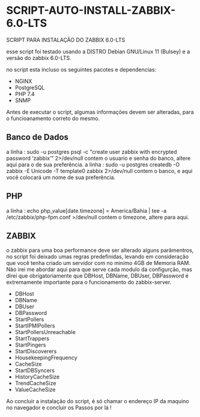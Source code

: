 # SCRIPT-AUTO-INSTALL-ZABBIX-6.0-LTS
SCRIPT PARA INSTALAÇÃO DO ZABBIX 6.0-LTS

esse script foi testado usando a DISTRO Debian GNU/Linux 11 (Bulsey) e a versão do zabbix 6.0-LTS.

no script esta incluso os seguintes pacotes e dependencias:
  - NGINX
  - PostgreSQL
  - PHP 7.4
  - SNMP
 
Antes de executar o script, algumas informações devem ser alteradas, para o funcioanamento correto do mesmo.

## Banco de Dados

a linha : sudo -u postgres psql -c "create user zabbix with encrypted password ‘zabbix’” 2>/dev/null
contem o usuario e senha do banco, altere aqui para o de sua preferência.
a linha : sudo -u postgres createdb -O zabbix -E Unicode -T template0 zabbix 2>/dev/null
contem o banco, e aqui você colocará um nome de sua preferência.

## PHP

a linha : echo php_value[date.timezone] = America/Bahia | tee -a /etc/zabbix/php-fpm.conf >/dev/null
contem o timezone, altere para aqui.

## ZABBIX

o zabbix para uma boa performance deve ser alterado alguns parâmentros, no script foi deixado umas regras predefinidas, levando em consideração que você tenha criado um servidor com no minimo 4GB de Memoria RAM. Não irei me abordar aqui para que serve cada modulo da configurção, mas direi que obrigatoriamente que DBHost, DBName, DBUser, DBPassword é extremamente importante para o funcionamento do zabbix-server.

  - DBHost
  - DBName
  - DBUser
  - DBPassword
  - StartPollers
  - StartIPMIPollers
  - StartPollersUnreachable
  - StartTrappers
  - StartPingers
  - StartDiscoverers
  - HousekeepingFrequency
  - CacheSize
  - StartDBSyncers
  - HistoryCacheSize
  - TrendCacheSize
  - ValueCacheSize
 
Ao concluir a instalação do script, é só chamar o endereço IP da maquino no navegador e concluir os Passos por lá !
